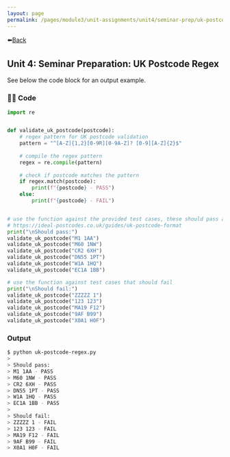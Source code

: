 ```yaml
---
layout: page
permalink: /pages/module3/unit-assignments/unit4/seminar-prep/uk-postcode-regex.html
---
```


⬅️[Back](/pages/module3/unit-assignments/unit4/seminar-prep/seminar-preparation.html)


## Unit 4: Seminar Preparation: UK Postcode Regex

See below the code block for an output example.

### 🧑‍💻 Code

```python
import re


def validate_uk_postcode(postcode):
    # regex pattern for UK postcode validation
    pattern = "^[A-Z]{1,2}[0-9R][0-9A-Z]? [0-9][A-Z]{2}$"
    
    # compile the regex pattern
    regex = re.compile(pattern)
    
    # check if postcode matches the pattern
    if regex.match(postcode):
        print(f"{postcode} - PASS")
    else:
        print(f"{postcode} - FAIL")


# use the function against the provided test cases, these should pass as far as i can tell
# https://ideal-postcodes.co.uk/guides/uk-postcode-format
print("\nShould pass:")
validate_uk_postcode("M1 1AA")
validate_uk_postcode("M60 1NW")
validate_uk_postcode("CR2 6XH")
validate_uk_postcode("DN55 1PT")
validate_uk_postcode("W1A 1HQ")
validate_uk_postcode("EC1A 1BB")

# use the function against test cases that should fail
print("\nShould fail:")
validate_uk_postcode("ZZZZZ 1")
validate_uk_postcode("123 123")
validate_uk_postcode("MA19 F12")
validate_uk_postcode("9AF B99")
validate_uk_postcode("X0A1 H0F")
```

### Output

```bash
$ python uk-postcode-regex.py
>
> Should pass:
> M1 1AA - PASS
> M60 1NW - PASS
> CR2 6XH - PASS
> DN55 1PT - PASS
> W1A 1HQ - PASS
> EC1A 1BB - PASS
>
> Should fail:
> ZZZZZ 1 - FAIL
> 123 123 - FAIL
> MA19 F12 - FAIL
> 9AF B99 - FAIL
> X0A1 H0F - FAIL
```
